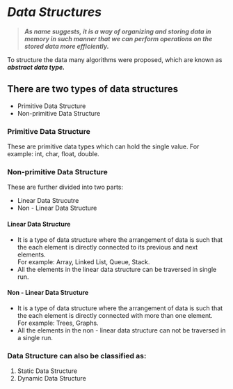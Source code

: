 # _Data Structures_

> ***As name suggests, it is a way of organizing and storing data in memory in such manner that we can perform operations on the stored data more efficiently.***

To structure the data many algorithms were proposed, which are known as ***abstract data type.***

## There are two types of data structures
* Primitive Data Structure
* Non-primitive Data Structure

### Primitive Data Structure
These are primitive data types which can hold the single value. For example: int, char, float, double.

### Non-primitive Data Structure
These are further divided into two parts:
- Linear Data Strucutre
- Non - Linear Data Structure

#### Linear Data Structure
- It is a type of data structure where the arrangement of data is such that the each element is directly connected to its previous and next elements. <br> For example: Array, Linked List, Queue, Stack.
- All the elements in the linear data structure can be traversed in single run.

#### Non - Linear Data Structure
- It is a type of data structure where the arrangement of data is such that the each element is directly connected with more than one element. <br> For example: Trees, Graphs.
- All the elements in the non - linear data structure can not be traversed in a single run.

### Data Structure can also be classified as:
1. Static Data Structure
2. Dynamic Data Structure
